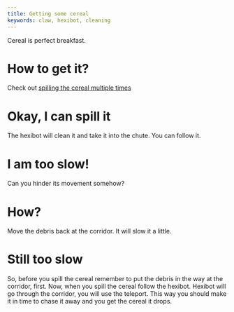 ```yaml
---
title: Getting some cereal
keywords: claw, hexibot, cleaning
---
```


Cereal is perfect breakfast.

# How to get it?
Check out [spilling the cereal multiple times](spilling.md)

# Okay, I can spill it
The hexibot will clean it and take it into the chute. You can follow it.

# I am too slow!
Can you hinder its movement somehow?

# How?
Move the debris back at the corridor. It will slow it a little.

# Still too slow
So, before you spill the cereal remember to put the debris in the way at the corridor, first.
Now, when you spill the cereal follow the hexibot. Hexibot will go through the corridor, you will use the teleport.
This way you should make it in time to chase it away and you get the cereal it drops.
